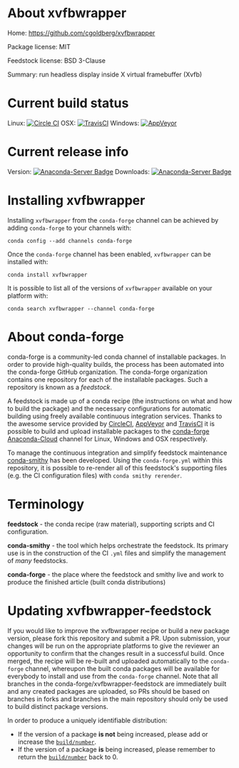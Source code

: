About xvfbwrapper
=================

Home: https://github.com/cgoldberg/xvfbwrapper

Package license: MIT

Feedstock license: BSD 3-Clause

Summary: run headless display inside X virtual framebuffer (Xvfb)



Current build status
====================

Linux: [![Circle CI](https://circleci.com/gh/conda-forge/xvfbwrapper-feedstock.svg?style=shield)](https://circleci.com/gh/conda-forge/xvfbwrapper-feedstock)
OSX: [![TravisCI](https://travis-ci.org/conda-forge/xvfbwrapper-feedstock.svg?branch=master)](https://travis-ci.org/conda-forge/xvfbwrapper-feedstock)
Windows: [![AppVeyor](https://ci.appveyor.com/api/projects/status/github/conda-forge/xvfbwrapper-feedstock?svg=True)](https://ci.appveyor.com/project/conda-forge/xvfbwrapper-feedstock/branch/master)

Current release info
====================
Version: [![Anaconda-Server Badge](https://anaconda.org/conda-forge/xvfbwrapper/badges/version.svg)](https://anaconda.org/conda-forge/xvfbwrapper)
Downloads: [![Anaconda-Server Badge](https://anaconda.org/conda-forge/xvfbwrapper/badges/downloads.svg)](https://anaconda.org/conda-forge/xvfbwrapper)

Installing xvfbwrapper
======================

Installing `xvfbwrapper` from the `conda-forge` channel can be achieved by adding `conda-forge` to your channels with:

```
conda config --add channels conda-forge
```

Once the `conda-forge` channel has been enabled, `xvfbwrapper` can be installed with:

```
conda install xvfbwrapper
```

It is possible to list all of the versions of `xvfbwrapper` available on your platform with:

```
conda search xvfbwrapper --channel conda-forge
```


About conda-forge
=================

conda-forge is a community-led conda channel of installable packages.
In order to provide high-quality builds, the process has been automated into the
conda-forge GitHub organization. The conda-forge organization contains one repository
for each of the installable packages. Such a repository is known as a *feedstock*.

A feedstock is made up of a conda recipe (the instructions on what and how to build
the package) and the necessary configurations for automatic building using freely
available continuous integration services. Thanks to the awesome service provided by
[CircleCI](https://circleci.com/), [AppVeyor](http://www.appveyor.com/)
and [TravisCI](https://travis-ci.org/) it is possible to build and upload installable
packages to the [conda-forge](https://anaconda.org/conda-forge)
[Anaconda-Cloud](http://docs.anaconda.org/) channel for Linux, Windows and OSX respectively.

To manage the continuous integration and simplify feedstock maintenance
[conda-smithy](http://github.com/conda-forge/conda-smithy) has been developed.
Using the ``conda-forge.yml`` within this repository, it is possible to re-render all of
this feedstock's supporting files (e.g. the CI configuration files) with ``conda smithy rerender``.


Terminology
===========

**feedstock** - the conda recipe (raw material), supporting scripts and CI configuration.

**conda-smithy** - the tool which helps orchestrate the feedstock.
                   Its primary use is in the construction of the CI ``.yml`` files
                   and simplify the management of *many* feedstocks.

**conda-forge** - the place where the feedstock and smithy live and work to
                  produce the finished article (built conda distributions)


Updating xvfbwrapper-feedstock
==============================

If you would like to improve the xvfbwrapper recipe or build a new
package version, please fork this repository and submit a PR. Upon submission,
your changes will be run on the appropriate platforms to give the reviewer an
opportunity to confirm that the changes result in a successful build. Once
merged, the recipe will be re-built and uploaded automatically to the
`conda-forge` channel, whereupon the built conda packages will be available for
everybody to install and use from the `conda-forge` channel.
Note that all branches in the conda-forge/xvfbwrapper-feedstock are
immediately built and any created packages are uploaded, so PRs should be based
on branches in forks and branches in the main repository should only be used to
build distinct package versions.

In order to produce a uniquely identifiable distribution:
 * If the version of a package **is not** being increased, please add or increase
   the [``build/number``](http://conda.pydata.org/docs/building/meta-yaml.html#build-number-and-string).
 * If the version of a package **is** being increased, please remember to return
   the [``build/number``](http://conda.pydata.org/docs/building/meta-yaml.html#build-number-and-string)
   back to 0.
